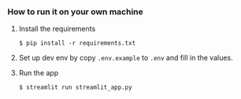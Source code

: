 ### How to run it on your own machine

1. Install the requirements

   ```
   $ pip install -r requirements.txt
   ```

2. Set up dev env by copy `.env.example` to `.env` and fill in the values.

3. Run the app

   ```
   $ streamlit run streamlit_app.py
   ```
